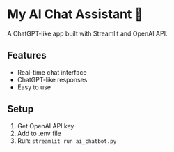 # My AI Chat Assistant 🤖

A ChatGPT-like app built with Streamlit and OpenAI API.

## Features
- Real-time chat interface
- ChatGPT-like responses
- Easy to use

## Setup
1. Get OpenAI API key
2. Add to .env file
3. Run: `streamlit run ai_chatbot.py`